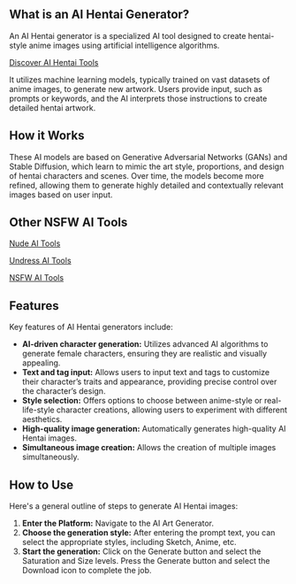 ## What is an AI Hentai Generator?

An AI Hentai generator is a specialized AI tool designed to create hentai-style anime images using artificial intelligence algorithms.

[Discover AI Hentai Tools](https://ai-hentai.link/)

It utilizes machine learning models, typically trained on vast datasets of anime images, to generate new artwork. Users provide input, such as prompts or keywords, and the AI interprets those instructions to create detailed hentai artwork.

## How it Works

These AI models are based on Generative Adversarial Networks (GANs) and Stable Diffusion, which learn to mimic the art style, proportions, and design of hentai characters and scenes. Over time, the models become more refined, allowing them to generate highly detailed and contextually relevant images based on user input.

## Other NSFW AI Tools

[Nude AI Tools](https://nude-ai.link/)

[Undress AI Tools](https://undress-ai.link/)

[NSFW AI Tools](https://nsfw-ai.directory/)

## Features

Key features of AI Hentai generators include:

- **AI-driven character generation:** Utilizes advanced AI algorithms to generate female characters, ensuring they are realistic and visually appealing.
- **Text and tag input:** Allows users to input text and tags to customize their character’s traits and appearance, providing precise control over the character’s design.
- **Style selection:** Offers options to choose between anime-style or real-life-style character creations, allowing users to experiment with different aesthetics.
- **High-quality image generation:** Automatically generates high-quality AI Hentai images.
- **Simultaneous image creation:** Allows the creation of multiple images simultaneously.

## How to Use

Here's a general outline of steps to generate AI Hentai images:

1. **Enter the Platform:** Navigate to the AI Art Generator.
2. **Choose the generation style:** After entering the prompt text, you can select the appropriate styles, including Sketch, Anime, etc.
3. **Start the generation:** Click on the Generate button and select the Saturation and Size levels. Press the Generate button and select the Download icon to complete the job.
